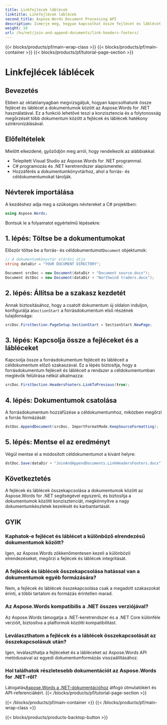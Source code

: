 ```yaml
---
title: Linkfejlécek láblécek
linktitle: Linkfejlécek láblécek
second_title: Aspose.Words Document Processing API
description: Ismerje meg, hogyan kapcsolhat össze fejlécet és láblécet a dokumentumok között az Aspose.Words for .NET-ben. Könnyen biztosíthatja a konzisztenciát és a formázási integritást.
weight: 10
url: /hu/net/join-and-append-documents/link-headers-footers/
---
```


{{< blocks/products/pf/main-wrap-class >}}
{{< blocks/products/pf/main-container >}}
{{< blocks/products/pf/tutorial-page-section >}}

# Linkfejlécek láblécek

## Bevezetés

Ebben az oktatóanyagban megvizsgáljuk, hogyan kapcsolhatunk össze fejlécet és láblécet a dokumentumok között az Aspose.Words for .NET használatával. Ez a funkció lehetővé teszi a konzisztencia és a folytonosság megőrzését több dokumentum között a fejlécek és láblécek hatékony szinkronizálásával.

## Előfeltételek

Mielőtt elkezdené, győződjön meg arról, hogy rendelkezik az alábbiakkal:

- Telepített Visual Studio az Aspose.Words for .NET programmal.
- C# programozás és .NET keretrendszer alapismeretei.
- Hozzáférés a dokumentumkönyvtárhoz, ahol a forrás- és céldokumentumokat tárolják.

## Névterek importálása

A kezdéshez adja meg a szükséges névtereket a C# projektben:

```csharp
using Aspose.Words;
```

Bontsuk le a folyamatot egyértelmű lépésekre:

## 1. lépés: Töltse be a dokumentumokat

 Először töltse be a forrás- és céldokumentumot`Document` objektumok:

```csharp
// A dokumentumkönyvtár elérési útja
string dataDir = "YOUR DOCUMENT DIRECTORY";

Document srcDoc = new Document(dataDir + "Document source.docx");
Document dstDoc = new Document(dataDir + "Northwind traders.docx");
```

## 2. lépés: Állítsa be a szakasz kezdetét

 Annak biztosításához, hogy a csatolt dokumentum új oldalon induljon, konfigurálja a`SectionStart` a forrásdokumentum első részének tulajdonsága:

```csharp
srcDoc.FirstSection.PageSetup.SectionStart = SectionStart.NewPage;
```

## 3. lépés: Kapcsolja össze a fejléceket és a lábléceket

Kapcsolja össze a forrásdokumentum fejléceit és lábléceit a céldokumentum előző szakaszával. Ez a lépés biztosítja, hogy a forrásdokumentum fejléceit és lábléceit a rendszer a céldokumentumban meglévők felülírása nélkül alkalmazza:

```csharp
srcDoc.FirstSection.HeadersFooters.LinkToPrevious(true);
```

## 4. lépés: Dokumentumok csatolása

A forrásdokumentum hozzáfűzése a céldokumentumhoz, miközben megőrzi a forrás formázását:

```csharp
dstDoc.AppendDocument(srcDoc, ImportFormatMode.KeepSourceFormatting);
```

## 5. lépés: Mentse el az eredményt

Végül mentse el a módosított céldokumentumot a kívánt helyre:

```csharp
dstDoc.Save(dataDir + "JoinAndAppendDocuments.LinkHeadersFooters.docx");
```

## Következtetés

A fejlécek és láblécek összekapcsolása a dokumentumok között az Aspose.Words for .NET segítségével egyszerű, és biztosítja a dokumentumok közötti konzisztenciát, megkönnyítve a nagy dokumentumkészletek kezelését és karbantartását.

## GYIK

### Kaphatok-e fejlécet és láblécet a különböző elrendezésű dokumentumok között?
Igen, az Aspose.Words zökkenőmentesen kezeli a különböző elrendezéseket, megőrzi a fejlécek és láblécek integritását.

### A fejlécek és láblécek összekapcsolása hatással van a dokumentumok egyéb formázására?
Nem, a fejlécek és láblécek összekapcsolása csak a megadott szakaszokat érinti, a többi tartalom és formázás érintetlen marad.

### Az Aspose.Words kompatibilis a .NET összes verziójával?
Az Aspose.Words támogatja a .NET-keretrendszer és a .NET Core különféle verzióit, biztosítva a platformok közötti kompatibilitást.

### Leválaszthatom a fejlécek és a láblécek összekapcsolását az összekapcsolásuk után?
Igen, leválaszthatja a fejléceket és a lábléceket az Aspose.Words API metódusaival az egyedi dokumentumformázás visszaállításához.

### Hol találhatok részletesebb dokumentációt az Aspose.Words for .NET-ről?
 Látogatás[Aspose.Words a .NET-dokumentációhoz](https://reference.aspose.com/words/net/) átfogó útmutatókért és API-referenciákért.
{{< /blocks/products/pf/tutorial-page-section >}}

{{< /blocks/products/pf/main-container >}}
{{< /blocks/products/pf/main-wrap-class >}}

{{< blocks/products/products-backtop-button >}}

